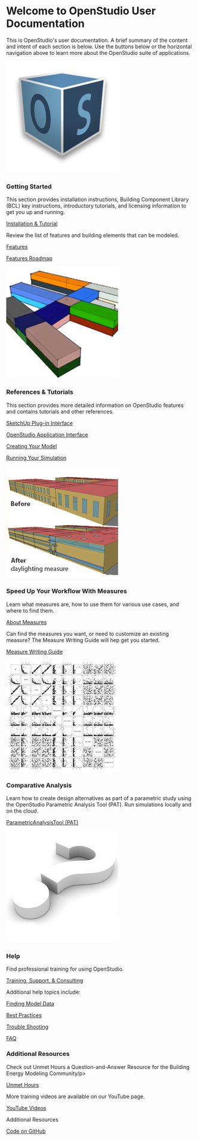 # Welcome to OpenStudio User Documentation 

This is OpenStudio's user documentation. A brief summary of the content and intent of each section is below. Use the buttons below or the horizontal navigation above to learn more about the OpenStudio suite of applications.

<div class="container-fluid"> 
<div class="row">
  <div class="col-sm-6 col-md-4">
    <div class="thumbnail">    
      <img src="img/os_thumb.png" alt="OpenStudio Logo">            
      <div class="caption">
        <h3>Getting Started</h3>
        <p>This section provides installation instructions, Building Component Library (BCL) key instructions, introductory tutorials, and licensing information to get you up and running.</p>
        <p><a href="getting_started/GettingStarted.md" class="btn btn-primary" role="Installation, Introductory Tutorials & Licensing">Installation & Tutorial
        </a></p>
        <p>Review the list of features and building elements that can be modeled.</p>
        <p><a href="getting_started/Features.md" class="btn btn-primary" role="Review Features">Features</a></p>  
        <p><a href="getting_started/roadmap.md" class="btn btn-primary" role="Features Roadmap">Features Roadmap</a></p>  
      </div>
    </div>
  </div>
    <div class="col-sm-6 col-md-4">
    <div class="thumbnail">
      <img src="img/model_thumb.png" alt="Openstudio Model Image">
      <div class="caption">
        <h3>References & Tutorials</h3>
        <p>This section provides more detailed information on OpenStudio features and contains tutorials and other references.</p>
        <p><a href="next_steps/sketchup_plugin_interface.md" class="btn btn-primary" role="SketchUp Plug-in Tools">SketchUp Plug-in Interface</a></p>
        <p><a href="next_steps/openstudio_application_interface.md" class="btn btn-primary" role="OpenStudio Application Interface">OpenStudio Application Interface</a></p>  
        <p><a href="next_steps/CreatingYourModel.md" class="btn btn-primary" role="Creating Your Model">Creating Your Model</a></p>
        <p><a href="next_steps/RunningYourSimulation.md" class="btn btn-primary" role="Running Your Simulation">Running Your Simulation</a></p>
      </div>
    </div>    
  </div>
    <div class="col-sm-6 col-md-4">
    <div class="thumbnail">
      <img src="img/measures_thumb.png" alt="Daylighting Measure Example">            
      <div class="caption">
        <h3>Speed Up Your Workflow With Measures</h3>
        <p>Learn what measures are, how to use them for various use cases, and where to find them.</p>
        <p><a href="measures/AboutMeasures.md" class="btn btn-primary" role="About Measures">About Measures</a></p>
        <p>Can find the measures you want, or need to customize an existing measure? The Measure Writing Guide will hep get you started.</p>
        <p><a href="measures/Measure-Writing-Guide.md" class="btn btn-primary" role="Measure Writing Guide">Measure Writing Guide</a></p>  
      </div>
    </div>
  </div> 
 </div> 
  
    
<div class="container-fluid">         
<div class="row">
  <div class="col-md-4">
    <div class="thumbnail">
      <img src="img/comparative_thumb.png" alt="Analysis Charts">            
      <div class="caption">
        <h3>Comparative Analysis</h3>
        <p>Learn how to create design alternatives as part of a parametric study using the OpenStudio Parametric Analysis Tool (PAT). Run simulations locally and on the cloud.</p>
        <p><a href="comparative_analysis/ParametricStudies.md" class="btn btn-primary" role="ParametricAnalysisTool (PAT)">ParametricAnalysisTool (PAT)</a></p>
      </div>
    </div>
  </div>
 <div class="col-md-4">
   <div class="thumbnail">
      <img src="img/help_thumb.png" alt="Help Image">
      <div class="caption">
        <h3>Help</h3>
        <p>Find professional training for using OpenStudio.</p>
        <p><a href="help/Training.md" class="btn btn-primary" role="Training, Support, and Consulting">Training, Support, & Consulting</a></p>
        <p>Additional help topics include:</p>
        <p><a href="help/FindingModelData.md" class="btn btn-primary" role="Finding Model Data">Finding Model Data</a></p>  
        <p><a href="help/BestPractices.md" class="btn btn-primary" role="Best Practices">Best
        Practices</a></p>  
        <p><a href="help/Troubleshooting.md" class="btn btn-primary" role="Trouble Shooting">Trouble Shooting</a></p>  
        <p><a href="help/FAQ.md" class="btn btn-primary" role="FAQ">FAQ</a></p> 
      </div>
    </div>    
  </div>
    <div class="col-md-4">
    <div class="thumbnail">         
      <div class="caption">
        <h3>Additional Resources</h3>
        <p>Check out Unmet Hours a Question-and-Answer Resource for the Building Energy Modeling Community/p>
        <p><a href="http://unmethours.com/questions/" class="btn btn-primary" role="Unmet Hours"> Unmet Hours</a></p>
        <p>More training videos are available on our YouTube page.</p>
         <p><a href="http://www.youtube.com/channel/UC5NGj39XfJkhYUfCtKr-r_w/questions/" class="btn btn-primary" role="YouTube Videos"> YouTube Videos</a></p>
        <p>Additional Resources</p>
        <p><a href="http://github.com/NREL/OpenStudio" class="btn btn-primary" role="OpenStudio Code">Code on GitHub</a></p>
      </div>
    </div>
  </div>        
</div>
</div>




